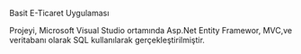 Basit E-Ticaret Uygulaması


Projeyi, Microsoft Visual Studio ortamında Asp.Net Entity Framewor, MVC,ve veritabanı olarak SQL kullanılarak gerçekleştirilmiştir.

